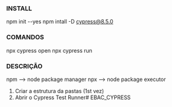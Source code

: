 
### INSTALL ###

npm init --yes
npm intall -D cypress@8.5.0

### COMANDOS  ###

npx cypress open
npx cypress run

### DESCRIÇÃO ###

npm --> node package manager
npx --> node package executor

1. Criar a estrutura da pastas (1st vez)
2. Abrir o Cypress Test Runner# EBAC_CYPRESS
